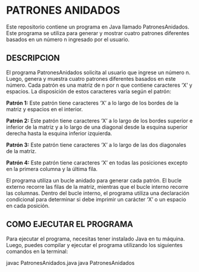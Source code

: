 # **PATRONES ANIDADOS**

Este repositorio contiene un programa en Java llamado PatronesAnidados. Este programa se utiliza para generar y mostrar cuatro patrones diferentes basados en un número n ingresado por el usuario.

## DESCRIPCION 

El programa PatronesAnidados solicita al usuario que ingrese un número n. Luego, genera y muestra cuatro patrones diferentes basados en este número. Cada patrón es una matriz de n por n que contiene caracteres ‘X’ y espacios. La disposición de estos caracteres varía según el patrón:

**Patrón 1:** Este patrón tiene caracteres ‘X’ a lo largo de los bordes de la matriz y espacios en el interior.

**Patrón 2:** Este patrón tiene caracteres ‘X’ a lo largo de los bordes superior e inferior de la matriz y a lo largo de una diagonal desde la esquina superior derecha hasta la esquina inferior izquierda.

**Patrón 3:** Este patrón tiene caracteres ‘X’ a lo largo de las dos diagonales de la matriz.

**Patrón 4:** Este patrón tiene caracteres ‘X’ en todas las posiciones excepto en la primera columna y la última fila.

El programa utiliza un bucle anidado para generar cada patrón. El bucle externo recorre las filas de la matriz, mientras que el bucle interno recorre las columnas. Dentro del bucle interno, el programa utiliza una declaración condicional para determinar si debe imprimir un carácter ‘X’ o un espacio en cada posición.

## COMO EJECUTAR EL PROGRAMA 

Para ejecutar el programa, necesitas tener instalado Java en tu máquina. Luego, puedes compilar y ejecutar el programa utilizando los siguientes comandos en la terminal: 

javac PatronesAnidados.java
java PatronesAnidados
